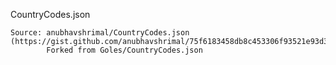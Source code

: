 CountryCodes.json
```script
Source: anubhavshrimal/CountryCodes.json (https://gist.github.com/anubhavshrimal/75f6183458db8c453306f93521e93d37)
        Forked from Goles/CountryCodes.json
```
